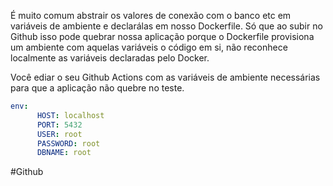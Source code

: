 
É muito comum abstrair os valores de conexão com o banco etc em variáveis de ambiente e declarálas em nosso Dockerfile. Só que ao subir no Github isso pode quebrar nossa aplicação porque o Dockerfile provisiona um ambiente com aquelas variáveis o código em si, não reconhece localmente as variáveis declaradas pelo Docker.

Você ediar o seu Github Actions com as variáveis de ambiente necessárias para que a aplicação não quebre no teste. 

```yaml
env:
      HOST: localhost
      PORT: 5432
      USER: root
      PASSWORD: root
      DBNAME: root
```

#Github 